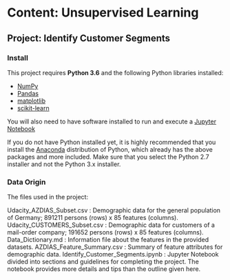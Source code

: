 # Content: Unsupervised Learning
## Project: Identify Customer Segments

### Install

This project requires **Python 3.6** and the following Python libraries installed:

- [NumPy](http://www.numpy.org/)
- [Pandas](http://pandas.pydata.org)
- [matplotlib](http://matplotlib.org/)
- [scikit-learn](http://scikit-learn.org/stable/)

You will also need to have software installed to run and execute a [Jupyter Notebook](http://ipython.org/notebook.html)

If you do not have Python installed yet, it is highly recommended that you install the [Anaconda](http://continuum.io/downloads) distribution of Python, which already has the above packages and more included. Make sure that you select the Python 2.7 installer and not the Python 3.x installer. 

### Data Origin
The files used in the project:

Udacity_AZDIAS_Subset.csv : Demographic data for the general population of Germany; 891211 persons (rows) x 85 features (columns).
Udacity_CUSTOMERS_Subset.csv : Demographic data for customers of a mail-order company; 191652 persons (rows) x 85 features (columns).
Data_Dictionary.md : Information file about the features in the provided datasets.
AZDIAS_Feature_Summary.csv : Summary of feature attributes for demographic data.
Identify_Customer_Segments.ipynb : Jupyter Notebook divided into sections and guidelines for completing the project. The notebook provides more details and tips than the outline given here.